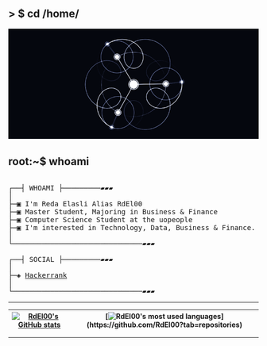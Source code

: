 ## > $ cd /home/
</p>
<p align="center">  
<img src =abstraction.gif>
</p>

## root:~$ whoami

<pre>

┌──┤ WHOAMI ├─────────▰▰▰
│
├─▣ I'm Reda Elasli Alias RdEl00
├─▣ Master Student, Majoring in Business & Finance
├─▣ Computer Science Student at the uopeople
├─▣ I'm interested in Technology, Data, Business & Finance.
│
└───────────────────────────────▰▰▰

┌──┤ SOCIAL ├─────────▰▰▰
│
├─◈ <a href="https://www.hackerrank.com/RdEl00">Hackerrank</a>
│
└───────────────────────────────▰▰▰
</pre>
---------------

| [![RdEl00's GitHub stats](https://github-readme-stats.vercel.app/api?username=RdEl00&count_private=true&show_icons=true&hide=issues&hide_border=true&theme=github_dark)](https://github.com/RdEl00?tab=repositories) | [![RdEl00's most used languages](https://github-readme-stats.vercel.app/api/top-langs/?username=RdEl00&layout=compact&hide_border=true&theme=github_dark&hide=C,PHP,Assembly,c%2B%2B,)](https://github.com/RdEl00?tab=repositories) |
|:-:|:-:|
---------------
